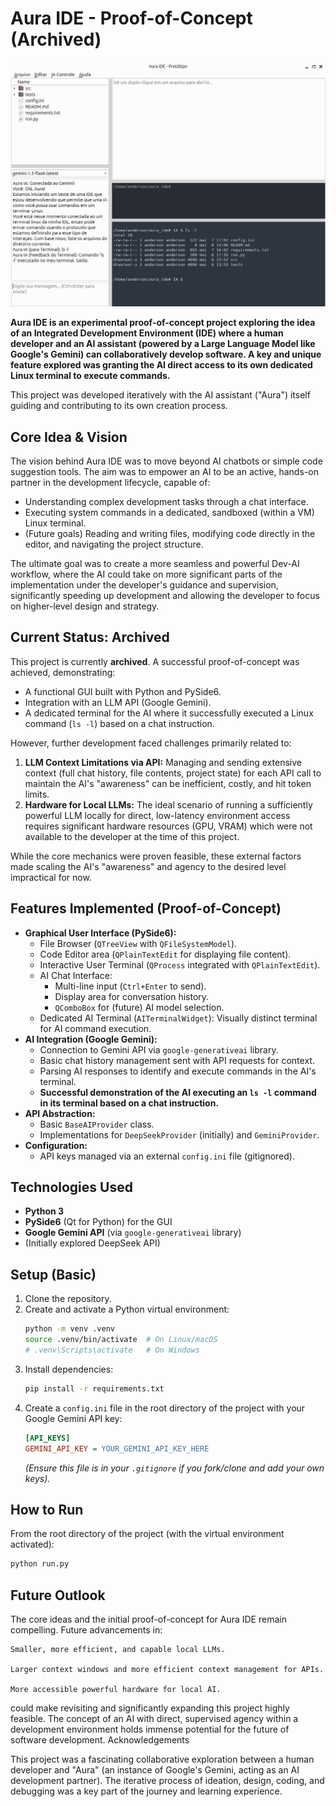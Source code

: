 # Aura IDE - Proof-of-Concept (Archived)

![Aura IDE in Action](docs/images/image.png)

**Aura IDE is an experimental proof-of-concept project exploring the idea of an Integrated Development Environment (IDE) where a human developer and an AI assistant (powered by a Large Language Model like Google's Gemini) can collaboratively develop software. A key and unique feature explored was granting the AI direct access to its own dedicated Linux terminal to execute commands.**

This project was developed iteratively with the AI assistant ("Aura") itself guiding and contributing to its own creation process.

## Core Idea & Vision

The vision behind Aura IDE was to move beyond AI chatbots or simple code suggestion tools. The aim was to empower an AI to be an active, hands-on partner in the development lifecycle, capable of:

*   Understanding complex development tasks through a chat interface.
*   Executing system commands in a dedicated, sandboxed (within a VM) Linux terminal.
*   (Future goals) Reading and writing files, modifying code directly in the editor, and navigating the project structure.

The ultimate goal was to create a more seamless and powerful Dev-AI workflow, where the AI could take on more significant parts of the implementation under the developer's guidance and supervision, significantly speeding up development and allowing the developer to focus on higher-level design and strategy.

## Current Status: Archived

This project is currently **archived**. A successful proof-of-concept was achieved, demonstrating:

*   A functional GUI built with Python and PySide6.
*   Integration with an LLM API (Google Gemini).
*   A dedicated terminal for the AI where it successfully executed a Linux command (`ls -l`) based on a chat instruction.

However, further development faced challenges primarily related to:

1.  **LLM Context Limitations via API:** Managing and sending extensive context (full chat history, file contents, project state) for each API call to maintain the AI's "awareness" can be inefficient, costly, and hit token limits.
2.  **Hardware for Local LLMs:** The ideal scenario of running a sufficiently powerful LLM locally for direct, low-latency environment access requires significant hardware resources (GPU, VRAM) which were not available to the developer at the time of this project.

While the core mechanics were proven feasible, these external factors made scaling the AI's "awareness" and agency to the desired level impractical for now.

## Features Implemented (Proof-of-Concept)

*   **Graphical User Interface (PySide6):**
    *   File Browser (`QTreeView` with `QFileSystemModel`).
    *   Code Editor area (`QPlainTextEdit` for displaying file content).
    *   Interactive User Terminal (`QProcess` integrated with `QPlainTextEdit`).
    *   AI Chat Interface:
        *   Multi-line input (`Ctrl+Enter` to send).
        *   Display area for conversation history.
        *   `QComboBox` for (future) AI model selection.
    *   Dedicated AI Terminal (`AITerminalWidget`): Visually distinct terminal for AI command execution.
*   **AI Integration (Google Gemini):**
    *   Connection to Gemini API via `google-generativeai` library.
    *   Basic chat history management sent with API requests for context.
    *   Parsing AI responses to identify and execute commands in the AI's terminal.
    *   **Successful demonstration of the AI executing an `ls -l` command in its terminal based on a chat instruction.**
*   **API Abstraction:**
    *   Basic `BaseAIProvider` class.
    *   Implementations for `DeepSeekProvider` (initially) and `GeminiProvider`.
*   **Configuration:**
    *   API keys managed via an external `config.ini` file (gitignored).

## Technologies Used

*   **Python 3**
*   **PySide6** (Qt for Python) for the GUI
*   **Google Gemini API** (via `google-generativeai` library)
*   (Initially explored DeepSeek API)

## Setup (Basic)

1.  Clone the repository.
2.  Create and activate a Python virtual environment:
    ```bash
    python -m venv .venv
    source .venv/bin/activate  # On Linux/macOS
    # .venv\Scripts\activate   # On Windows
    ```
3.  Install dependencies:
    ```bash
    pip install -r requirements.txt
    ```
4.  Create a `config.ini` file in the root directory of the project with your Google Gemini API key:
    ```ini
    [API_KEYS]
    GEMINI_API_KEY = YOUR_GEMINI_API_KEY_HERE
    ```
    *(Ensure this file is in your `.gitignore` if you fork/clone and add your own keys).*

## How to Run

From the root directory of the project (with the virtual environment activated):
```bash
python run.py

```

## Future Outlook

The core ideas and the initial proof-of-concept for Aura IDE remain compelling. Future advancements in:

    Smaller, more efficient, and capable local LLMs.

    Larger context windows and more efficient context management for APIs.

    More accessible powerful hardware for local AI.

could make revisiting and significantly expanding this project highly feasible. The concept of an AI with direct, supervised agency within a development environment holds immense potential for the future of software development.
Acknowledgements

This project was a fascinating collaborative exploration between a human developer and "Aura" (an instance of Google's Gemini, acting as an AI development partner). The iterative process of ideation, design, coding, and debugging was a key part of the journey and learning experience.